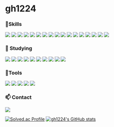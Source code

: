 # gh1224

<!--
**gh1224/gh1224** is a ✨ _special_ ✨ repository because its `README.md` (this file) appears on your GitHub profile.

Here are some ideas to get you started:

- 🔭 I’m currently working on ...
- 🌱 I’m currently learning ...
- 👯 I’m looking to collaborate on ...
- 🤔 I’m looking for help with ...
- 💬 Ask me about ...
- 📫 How to reach me: ...
- 😄 Pronouns: ...
- ⚡ Fun fact: ...

https://simpleicons.org/
-->



###  :muscle:Skills

<p>
<img src="https://img.shields.io/badge/C-A8B9CC?logo=C&logoColor=white&style=flat" />
<img src="https://img.shields.io/badge/C++-00599C?logo=C%2B%2B&logoColor=white&style=flat" />
<img src="https://img.shields.io/badge/JAVA-007396?logo=JAVA&logoColor=white&style=flat" />
<img src="https://img.shields.io/badge/HTML5-E34F26?logo=HTML5&logoColor=white&style=flat" />
<img src="https://img.shields.io/badge/CSS3-1572B6?logo=CSS3&logoColor=white&style=flat" />
<img src="https://img.shields.io/badge/JavaScript-F7DF1E?logo=JavaScript&logoColor=white&style=flat" />
<img src="https://img.shields.io/badge/Thymeleaf-005F0F?logo=Thymeleaf&logoColor=white&style=flat" />
<img src="https://img.shields.io/badge/MySQL-4479A1?logo=MySQL&logoColor=white&style=flat" />
<img src="https://img.shields.io/badge/MariaDB-003545?logo=MariaDB&logoColor=white&style=flat" />
<img src="https://img.shields.io/badge/python-3776AB?logo=python&logoColor=white&style=flat" />
<img src="https://img.shields.io/badge/Jupyter-F37626?logo=Jupyter&logoColor=white&style=flat" />
<img src="https://img.shields.io/badge/Node.js-339933?logo=Node.js&logoColor=white&style=flat" />
<img src="https://img.shields.io/badge/Keras-D00000?logo=Keras&logoColor=white&style=flat" />
<img src="https://img.shields.io/badge/Bootstrap-7952B3?logo=Bootstrap&logoColor=white&style=flat" />
<img src="https://img.shields.io/badge/Spring-6DB33F?logo=Spring&logoColor=white&style=flat" />
<img src="https://img.shields.io/badge/Spring Boot-6DB33F?logo=Spring Boot&logoColor=white&style=flat" />
<img src="https://img.shields.io/badge/Spring Security-6DB33F?logo=Spring Security&logoColor=white&style=flat" />
</p>


### :seedling: Studying

<p>
<img src="https://img.shields.io/badge/jQuery-0769AD?logo=jQuery&logoColor=white&style=flat" />
<img src="https://img.shields.io/badge/Gradle-02303A?logo=Gradle&logoColor=white&style=flat" />
<img src="https://img.shields.io/badge/JUnit5-25A162?logo=JUnit5&logoColor=white&style=flat" />
<img src="https://img.shields.io/badge/MongoDB-47A248?logo=MongoDB&logoColor=white&style=flat" />
<img src="https://img.shields.io/badge/Android-3DDC84?logo=Android&logoColor=white&style=flat" />
<img src="https://img.shields.io/badge/OpenCV-5C3EE8?logo=OpenCV&logoColor=white&style=flat" />
<img src="https://img.shields.io/badge/Flask-000000?logo=Flask&logoColor=white&style=flat" />
<img src="https://img.shields.io/badge/Django-092E20?logo=Django&logoColor=white&style=flat" />
<img src="https://img.shields.io/badge/Docker-2496ED?logo=Docker&logoColor=white&style=flat" />
<img src="https://img.shields.io/badge/React-61DAFB?logo=React&logoColor=white&style=flat" />

<!-- 리액트 네이티브 -->
<!-- 젠킨스 -->
</p>


###  :hammer:Tools

<p>
<img src="https://img.shields.io/badge/Git-F05032?logo=Git&logoColor=white&style=flat" />
<img src="https://img.shields.io/badge/GitHub-181717?logo=GitHub&logoColor=white&style=flat" />
<img src="https://img.shields.io/badge/Notion-000000?logo=Notion&logoColor=white&style=flat" />
<img src="https://img.shields.io/badge/Slack-4A154B?logo=Slack&logoColor=white&style=flat" />  
<img src="https://img.shields.io/badge/Figma-F24E1E?logo=Figma&logoColor=white&style=flat" />
</p>


###  :mailbox: Contact

<p>
<a href="https://mail.google.com/mail/?view=cm&amp;fs=1&amp;to=rlarkgus1224@gmail.com" target="_blank"><img src="https://img.shields.io/badge/Gmail-EA4335?logo=Gmail&logoColor=white&style=flat" ></a>
</p>


[![Solved.ac Profile](http://mazassumnida.wtf/api/v2/generate_badge?boj=kgh1224)](https://solved.ac/kgh1224/)
[![gh1224's GitHub stats](https://github-readme-stats.vercel.app/api?username=gh1224)](https://github.com/anuraghazra/github-readme-stats)

